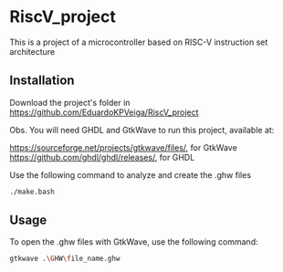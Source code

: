 # RiscV_project

This is a project of a microcontroller based on RISC-V instruction set architecture

## Installation

Download the project's folder in https://github.com/EduardoKPVeiga/RiscV_project

Obs. You will need GHDL and GtkWave to run this project, available at:

https://sourceforge.net/projects/gtkwave/files/, for GtkWave
https://github.com/ghdl/ghdl/releases/, for GHDL

Use the following command to analyze and create the .ghw files

```bash
./make.bash
```

## Usage

To open the .ghw files with GtkWave, use the following command:

```bash
gtkwave .\GHW\file_name.ghw
```